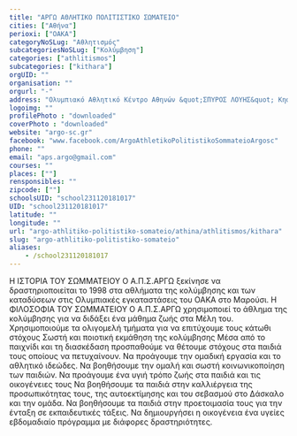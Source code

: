 ```yaml
---
title: "ΑΡΓΩ ΑΘΛΗΤΙΚΟ ΠΟΛΙΤΙΣΤΙΚΟ ΣΩΜΑΤΕΙΟ"
cities: ["Αθήνα"]
perioxi: ["ΟΑΚΑ"]
categoryNoSLug: "Αθλητισμός"
subcategoriesNoSLug: ["Κολύμβηση"]
categories: ["athlitismos"]
subcategories: ["kithara"]
orgUID: ""
organisation: ""
orgurl: "-"
address: "Ολυμπιακό Αθλητικό Κέντρο Αθηνών &quot;ΣΠΥΡΟΣ ΛΟΥΗΣ&quot; Κηφισίας 37, Μαρούσι, 151 23 Athens, Greece"
logoimg: ""
profilePhoto : "downloaded"
coverPhoto : "downloaded"
website: "argo-sc.gr"
facebook: "www.facebook.com/ArgoAthletikoPolitistikoSommateioArgosc"
phone: ""
email: "aps.argo@gmail.com"
courses: ""
places: [""]
rensponsibles: ""
zipcode: [""]
schoolsUID: "school231120181017"
UID: "school231120181017"
latitude: ""
longitude: ""
url: "argo-athlitiko-politistiko-somateio/athina/athlitismos/kithara"
slug: "argo-athlitiko-politistiko-somateio"
aliases:
    - /school231120181017
---
```





Η ΙΣΤΟΡΙΑ ΤΟΥ ΣΩΜΜΑΤΕΙΟΥ Ο Α.Π.Σ.ΑΡΓΩ ξεκίνησε να δραστηριοποιείται το 1998 στα αθλήματα της κολύμβησης και των καταδύσεων στις Ολυμπιακές εγκαταστάσεις του ΟΑΚΑ στο Μαρούσι. Η ΦΙΛΟΣΟΦΙΑ ΤΟΥ ΣΩΜΜΑΤΕΙΟΥ Ο Α.Π.Σ.ΑΡΓΩ χρησιμοποιεί το άθλημα της κολύμβησης για να διδάξει ένα μάθημα ζωής στα Μέλη του. Χρησιμοποιούμε τα ολιγομελή τμήματα για να επιτύχουμε τους κάτωθι στόχους Σωστή και ποιοτική εκμάθηση της κολύμβησης Μέσα από το παιχνίδι και τη διασκέδαση προσπαθούμε να θέτουμε στόχους στα παιδιά τους οποίους να πετυχαίνουν. Να προάγουμε την ομαδική εργασία και το αθλητικό ιδεώδες. Να βοηθήσουμε την ομαλή και σωστή κοινωνικοποίηση των παιδιών. Να προάγουμε ένα υγιή τρόπο ζωής στα παιδιά και τις οικογένειες τους Να βοηθήσουμε τα παιδιά στην καλλιέργεια της προσωπικότητας τους, της αυτοεκτίμησης και του σεβασμού στο Δάσκαλο και την ομάδα. Να βοηθήσουμε τα παιδιά στην προετοιμασία τους για την ένταξη σε εκπαιδευτικές τάξεις. Να δημιουργήσει η οικογένεια ένα υγείες εβδομαδιαίο πρόγραμμα με διάφορες δραστηριότητες.